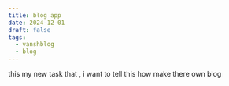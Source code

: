```yaml
---
title: blog app
date: 2024-12-01
draft: false
tags:
  - vanshblog
  - blog
---
```

this my new task that , i want to tell this how make there own blog

